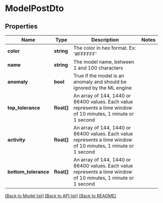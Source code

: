 # ModelPostDto

## Properties
Name | Type | Description | Notes
------------ | ------------- | ------------- | -------------
**color** | **string** | The color in hex format. Ex: &#39;#FFFFFF&#39; | 
**name** | **string** | The model name, between 1 and 100 characters | 
**anomaly** | **bool** | True if the model is an anomaly and should be ignored by the ML engine | 
**top_tolerance** | **float[]** | An array of 144, 1440 or 86400 values. Each value represents a time window of 10 minutes, 1 minute or 1 second | 
**activity** | **float[]** | An array of 144, 1440 or 86400 values. Each value represents a time window of 10 minutes, 1 minute or 1 second | 
**bottom_tolerance** | **float[]** | An array of 144, 1440 or 86400 values. Each value represents a time window of 10 minutes, 1 minute or 1 second | 

[[Back to Model list]](../README.md#documentation-for-models) [[Back to API list]](../README.md#documentation-for-api-endpoints) [[Back to README]](../README.md)


